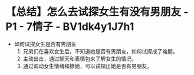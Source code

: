 # 【总结】怎么去试探女生有没有男朋友 - P1 - 7情子 - BV1dk4y1J7h1

-   如何试探女生是否有男朋友
    1.  兄弟们在喜欢女生后，不知道她是否有男朋友，如何试探成了难题。
    2.  主动出击，通过聊天和表情包来了解女生的情况。
    3.  通过调动女生情绪和撩她，可以试探出她是否有男朋友。